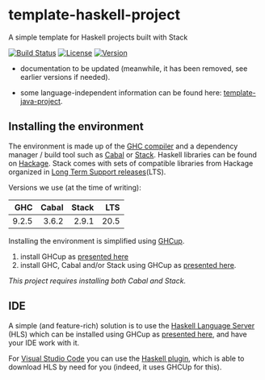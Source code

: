 # template-haskell-project

A simple template for Haskell projects built with Stack 

[![Build Status](https://img.shields.io/github/actions/workflow/status/pascalpoizat/template-haskell-project/CI.yml?style=flat-square)](https://github.com/pascalpoizat/template-haskell-project/actions/workflows/CI.yml)
[![License](https://img.shields.io/github/license/pascalpoizat/template-haskell-project.svg?style=flat-square)](LICENSE)
[![Version](https://img.shields.io/github/tag/pascalpoizat/template-haskell-project.svg?label=version&style=flat-square)](template-haskell-project.cabal)<br/>

- documentation to be updated (meanwhile, it has been removed, see earlier versions if needed).

- some language-independent information can be found here: [template-java-project](https://github.com/pascalpoizat/template-java-project).

## Installing the environment

The environment is made up of the [GHC compiler](https://www.haskell.org/ghc/) and a dependency manager / build tool such as [Cabal](https://cabal.readthedocs.io/en/stable/) or [Stack](https://docs.haskellstack.org/en/stable/). Haskell libraries can be found on [Hackage](https://hackage.haskell.org). Stack comes with sets of compatible libraries from Hackage organized in [Long Term Support releases](https://www.stackage.org)(LTS).

Versions we use (at the time of writing):

| GHC | Cabal | Stack | LTS |
| ---:|   ---:|   ---:| ---:|
|9.2.5| 3.6.2 | 2.9.1 | 20.5|

Installing the environment is simplified using [GHCup](https://www.haskell.org/ghcup/).

1. install GHCup as [presented here](https://www.haskell.org/ghcup/install/)
2. install GHC, Cabal and/or Stack using GHCup as [presented here](https://www.haskell.org/ghcup/install/).

*This project requires installing both Cabal and Stack.*

## IDE

A simple (and feature-rich) solution is to use the [Haskell Language Server](https://haskell-language-server.readthedocs.io/en/stable/) (HLS) which can be installed using GHCup as [presented here](https://haskell-language-server.readthedocs.io/en/stable/installation.html#ghcup), and have your IDE work with it.

For [Visual Studio Code]() you can use the [Haskell plugin](https://marketplace.visualstudio.com/items?itemName=haskell.haskell), which is able to download HLS by need for you (indeed, it uses GHCUp for this).